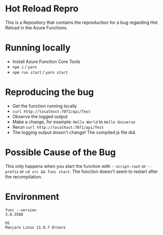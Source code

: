 # Hot Reload Repro

This is a Repository that contains the reproduction for a bug regarding Hot Reload in the Azure Functions.

# Running locally
- Install Azure Function Core Tools
- `npm i` / `yarn`
- `npm run start` / `yarn start`

# Reproducing the bug
- Get the function running locally
- `curl http://localhost:7071/api/Test`
- Observe the logged output  
- Make a change, for example: `Hello World` to `Hello Universe`
- Rerun `curl http://localhost:7071/api/Test`
- The logging output doesn't change! The compiled js file did.

# Possible Cause of the Bug
This only happens when you start the function with `--script-root` or `--prefix` or `cd src && func start`.
The function doesn't seem to restart after the recompilation.

# Environment
```
func --version
3.0.3568

OS
Manjaro Linux 21.0.7 Ornara
```
